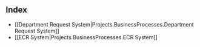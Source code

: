 

## Index
- [[Department Request System|Projects.BusinessProcesses.Department Request System]]
- [[ECR System|Projects.BusinessProcesses.ECR System]]

